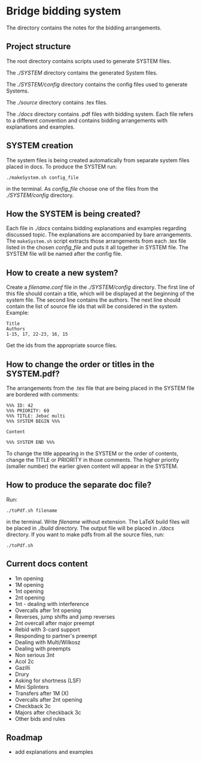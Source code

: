 # Bridge bidding system

The directory contains the notes for the bidding arrangements.

## Project structure

The root directory contains scripts used to generate SYSTEM files.

The *./SYSTEM* directory contains the generated System files.

The *./SYSTEM/config* directory contains the config files used to generate Systems.

The *./source* directory contains .tex files.

The *./docs* directory contains .pdf files with bidding system.
Each file refers to a different convention and contains bidding
arrangements with explanations and examples.

## SYSTEM creation

The system files is being created automatically from
separate system files placed in docs. To produce the SYSTEM run:
```
./makeSystem.sh config_file
```
in the terminal. As *config_file* choose one of the files from the *./SYSTEM/config* directory.

## How the SYSTEM is being created?

Each file in *./docs* contains bidding explanations and examples
regarding discussed topic. The explanations are accompanied by bare 
arrangements. The `makeSystem.sh` script extracts those arrangements
from each .tex file listed in the chosen *config_file* and puts it 
all together in SYSTEM file. The SYSTEM file will be named after the config file.

## How to create a new system?

Create a *filename.conf* file in the *./SYSTEM/config* directory.
The first line of this file should contain a title, which will be 
displayed at the beginning of the system file. The second line contains
the authors. The next line should contain the list of source file ids
that will be considered in the system. Example:
```
Title
Authors
1-15, 17, 22-23, 16, 15
``` 
Get the ids from the appropriate source files.

## How to change the order or titles in the SYSTEM.pdf?

The arrangements from the .tex file that are being placed in 
the SYSTEM file are bordered with comments:
```
%%% ID: 42
%%% PRIORITY: 69
%%% TITLE: Jebać multi
%%% SYSTEM BEGIN %%%

Content

%%% SYSTEM END %%%
```

To change the title appearing in the SYSTEM or the order of contents,
change the TITLE or PRIORITY in those comments. The higher priority (smaller number)
the earlier given content will appear in the SYSTEM.

## How to produce the separate doc file?

Run:
```
./toPdf.sh filename
```
in the terminal. Write *filename* without extension. The LaTeX build files will
be placed in *./build* directory. The output file will be placed in *./docs* directory.
If you want to make pdfs from all the source files, run:
```
./toPdf.sh
```

## Current docs content

- 1m opening
- 1M opening
- 1nt opening
- 2nt opening
- 1nt - dealing with interference
- Overcalls after 1nt opening
- Reverses, jump shifts and jump reverses
- 2nt overcall after major preempt
- Rebid with 3-card support
- Responding to partner's preempt
- Dealing with Multi/Wilkosz
- Dealing with preempts
- Non serious 3nt
- Acol 2c
- Gazilli
- Drury
- Asking for shortness (LSF)
- Mini Splinters
- Transfers after 1M (X)
- Overcalls after 2nt opening
- Checkback 3c
- Majors after checkback 3c
- Other bids and rules

## Roadmap

- add explanations and examples
